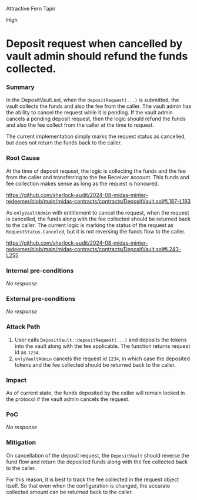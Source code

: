 Attractive Fern Tapir

High

# Deposit request when cancelled by vault admin should refund the funds collected.

### Summary

In the DepositVault.sol, when the `depositRequest(...)` is submitted, the vault collects the funds and also the fee from the caller. The vault admin has the ability to cancel the request while it is pending. If the vault admin cancels a pending deposit request, then the logic should refund the funds and also the fee collect from the caller at the time to request.

The current implementation simply marks the request status as cancelled, but does not return the funds back to the caller.

 

### Root Cause

At the time of deposit request, the logic is collecting the funds and the fee from the caller and transferring to the fee Receiver account. This funds and  fee collection makes sense as long as the request is honoured.

https://github.com/sherlock-audit/2024-08-midas-minter-redeemer/blob/main/midas-contracts/contracts/DepositVault.sol#L187-L193

As `onlyVaultAdmin` with entitlement to cancel the request, when the request is cancelled, the funds along with the fee collected should be returned back to the caller. The current logic is marking the status of the request as `RequestStatus.Canceled`, but it is not reversing the funds flow to the caller.
 
https://github.com/sherlock-audit/2024-08-midas-minter-redeemer/blob/main/midas-contracts/contracts/DepositVault.sol#L243-L255

### Internal pre-conditions

_No response_

### External pre-conditions

_No response_

### Attack Path

1. User calls `DepositVault::depositRequest(...)` and deposits the tokens into the vault along with the fee applicable. The function returns request id as `1234`.
2. `onlyVaultAdmin` cancels the request id `1234`, in which case the deposited tokens and the fee collected should be returned back to the caller. 

### Impact

As of current state, the funds deposited by the caller will remain locked in the protocol if the vault admin cancels the request.

### PoC

_No response_

### Mitigation

On cancellation of the deposit request, the `DepositVault` should reverse the fund flow and return the deposited funds along with the fee collected back to the caller.

For this reason, it is best to track the fee collected in the request object itself. So that even when the configuration is changed, the accurate collected amount can be returned back to the caller.
